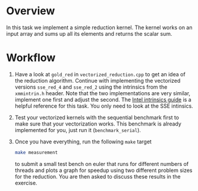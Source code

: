 # Overview

In this task we implement a simple reduction kernel.  The kernel works on an
input array and sums up all its elements and returns the scalar sum.

# Workflow


1. Have a look at `gold_red` in `vectorized_reduction.cpp` to get an idea of
   the reduction algorithm.  Continue with implementing the vectorized versions
   `sse_red_4` and `sse_red_2` using the intrinsics from the `xmmintrin.h`
   header.  Note that the two implementations are very similar, implement one
   first and adjust the second.  The [Intel intrinsics
   guide](https://software.intel.com/sites/landingpage/IntrinsicsGuide/) is a
   helpful reference for this task.  You only need to look at the SSE
   intinsics.

2. Test your vectorized kernels with the sequential benchmark first to make
   sure that your vectorization works.  This benchmark is already implemented
   for you, just run it (`benchmark_serial`).

3. Once you have everything, run the following `make` target
   ```bash
   make measurement
   ```
   to submit a small test bench on euler that runs for different numbers of
   threads and plots a graph for speedup using two different problem sizes for
   the reduction.  You are then asked to discuss these results in the exercise.

